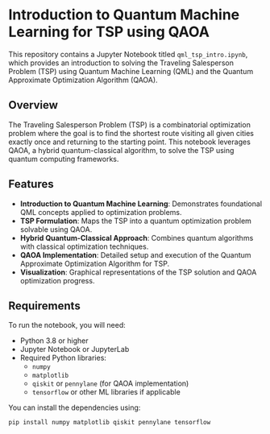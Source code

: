 # Introduction to Quantum Machine Learning for TSP using QAOA

This repository contains a Jupyter Notebook titled `qml_tsp_intro.ipynb`, which provides an introduction to solving the Traveling Salesperson Problem (TSP) using Quantum Machine Learning (QML) and the Quantum Approximate Optimization Algorithm (QAOA).

## Overview

The Traveling Salesperson Problem (TSP) is a combinatorial optimization problem where the goal is to find the shortest route visiting all given cities exactly once and returning to the starting point. This notebook leverages QAOA, a hybrid quantum-classical algorithm, to solve the TSP using quantum computing frameworks.

## Features

- **Introduction to Quantum Machine Learning**: Demonstrates foundational QML concepts applied to optimization problems.
- **TSP Formulation**: Maps the TSP into a quantum optimization problem solvable using QAOA.
- **Hybrid Quantum-Classical Approach**: Combines quantum algorithms with classical optimization techniques.
- **QAOA Implementation**: Detailed setup and execution of the Quantum Approximate Optimization Algorithm for TSP.
- **Visualization**: Graphical representations of the TSP solution and QAOA optimization progress.

## Requirements

To run the notebook, you will need:

- Python 3.8 or higher
- Jupyter Notebook or JupyterLab
- Required Python libraries:
  - `numpy`
  - `matplotlib`
  - `qiskit` or `pennylane` (for QAOA implementation)
  - `tensorflow` or other ML libraries if applicable

You can install the dependencies using:
```bash
pip install numpy matplotlib qiskit pennylane tensorflow
